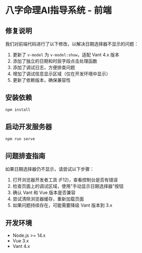 # 八字命理AI指导系统 - 前端

## 修复说明

我们对前端代码进行了以下修改，以解决日期选择器不显示的问题：

1. 更新了 `v-model` 为 `v-model:show`，适配 Vant 4.x 版本
2. 添加了独立的日期和时辰字段点击处理函数
3. 添加了调试日志，方便排查问题
4. 增加了调试信息显示区域（仅在开发环境中显示）
5. 更新了依赖版本，确保兼容性

## 安装依赖

```bash
npm install
```

## 启动开发服务器

```bash
npm run serve
```

## 问题排查指南

如果日期选择器仍不显示，请尝试以下步骤：

1. 打开浏览器开发者工具 (F12)，查看控制台是否有错误
2. 检查页面上的调试区域，使用"手动显示日期选择器"按钮
3. 确认 Vant 和 Vue 版本是否兼容
4. 尝试清除浏览器缓存，重新加载页面
5. 如果问题持续存在，可能需要降级 Vant 版本到 3.x

## 开发环境

- Node.js >= 14.x
- Vue 3.x
- Vant 4.x 